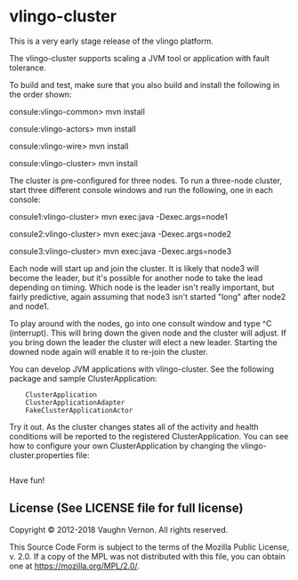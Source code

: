 # vlingo-cluster
This is a very early stage release of the vlingo platform.

The vlingo-cluster supports scaling a JVM tool or application with fault tolerance.

To build and test, make sure that you also build and install the following in the order shown:

consule:vlingo-common> mvn install

consule:vlingo-actors> mvn install

consule:vlingo-wire> mvn install

consule:vlingo-cluster> mvn install

The cluster is pre-configured for three nodes. To run a three-node cluster, start three different console windows and run the following, one in each console:

consule1:vlingo-cluster> mvn exec:java -Dexec.args=node1

consule2:vlingo-cluster> mvn exec:java -Dexec.args=node2

consule3:vlingo-cluster> mvn exec:java -Dexec.args=node3

Each node will start up and join the cluster. It is likely that node3 will become the leader, but it's possible for another node to take the lead depending on timing. Which node is the leader isn't really important, but fairly predictive, again assuming that node3 isn't started "long" after node2 and node1.

To play around with the nodes, go into one consult window and type ^C (interrupt). This will bring down the given node and
the cluster will adjust. If you bring down the leader the cluster will elect a new leader. Starting the downed node again will
enable it to re-join the cluster.

You can develop JVM applications with vlingo-cluster. See the following package and sample ClusterApplication:

```  io.vlingo.cluster.model.application
    ClusterApplication
    ClusterApplicationAdapter
    FakeClusterApplicationActor
```

Try it out. As the cluster changes states all of the activity and health conditions will be reported to the registered ClusterApplication. You can see how to configure your own ClusterApplication by changing the vlingo-cluster.properties file:

```  cluster.app.class = io.vlingo.cluster.model.application.FakeClusterApplicationActor
```

Have fun!

License (See LICENSE file for full license)
-------------------------------------------
Copyright © 2012-2018 Vaughn Vernon. All rights reserved.

This Source Code Form is subject to the terms of the
Mozilla Public License, v. 2.0. If a copy of the MPL
was not distributed with this file, you can obtain
one at https://mozilla.org/MPL/2.0/.
